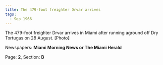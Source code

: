```yaml
---  
title: The 479-foot freighter Drvar arrives  
tags:  
  - Sep 1966  
---  
```

  
The 479-foot freighter Drvar arrives in Miami after running aground off Dry Tortugas on 28 August. [Photo]  
  
Newspapers: **Miami Morning News or The Miami Herald**  
  
Page: **2**, Section: **B** 
